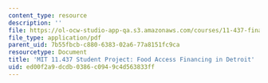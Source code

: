 ```yaml
---
content_type: resource
description: ''
file: https://ol-ocw-studio-app-qa.s3.amazonaws.com/courses/11-437-financing-economic-development-fall-2016/ed00f2a9dcdb0386c0949c4d563833ff_MIT_11437_MGFFStudentProject.pdf
file_type: application/pdf
parent_uid: 7b55fbcb-c880-6383-02a6-77a8151fc9ca
resourcetype: Document
title: 'MIT 11.437 Student Project: Food Access Financing in Detroit'
uid: ed00f2a9-dcdb-0386-c094-9c4d563833ff
---
```

